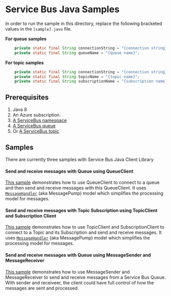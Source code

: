 # Service Bus Java Samples
In order to run the sample in this directory, replace the following bracketed values in the `[sample].java` file.

**For queue samples**
```java
    private static final String connectionString = "{connection string}";
    private static final String queueName = "{queue name}";
```

**For topic samples**
```java
    private static final String connectionString = "{connection string}";
    private static final String topicName = "{topic name}";
    private static final String subscriptionName = "{subscription name}";
```

## Prerequisites
1. Java 8
2. An Azure subscription.
3. [A ServiceBus namespace](https://docs.microsoft.com/en-us/azure/service-bus-messaging/service-bus-create-namespace-portal)
4. [A ServiceBus queue](https://docs.microsoft.com/en-us/azure/service-bus-messaging/service-bus-dotnet-get-started-with-queues#2-create-a-queue-using-the-azure-portal)
5. Or [A ServiceBus topic](https://docs.microsoft.com/en-us/azure/service-bus-messaging/service-bus-dotnet-how-to-use-topics-subscriptions#1-create-a-namespace-using-the-azure-portal)

## Samples
There are currently three samples with Service Bus Java Client Library

#### Send and receive messages with Queue using QueueClient
[This sample](https://github.com/Azure/azure-service-bus/tree/master/samples/Java/src/com/microsoft/azure/servicebus/samples/BasicSendReceiveWithQueueClient.java) demonstrates how to use QueueClient to connect to a queue and then send and receive messages with this QueueClient. It uses [`MessageHandler`](https://docs.microsoft.com/en-us/java/api/com.microsoft.azure.servicebus._queue_client.registermessagehandler) (aka MessagePump) model which simplifies the processing model for messages.

#### Send and receive messages with Topic Subscription using TopicClient and Subscription Client
[This sample](https://github.com/Azure/azure-service-bus/tree/master/samples/Java/src/com/microsoft/azure/servicebus/samples/BasicSendReceiveWithTopicSubscriptionClient.java) demonstrates how to use TopicClient and SubscriptionClient to connect to a Topic and its Subscription and send and receive messages. It uses [`MessageHandler`](https://docs.microsoft.com/en-us/java/api/com.microsoft.azure.servicebus._subscription_client.registermessagehandler) (aka MessagePump) model which simplifies the processing model for messages.

#### Send and receive messages with Queue using MessageSender and MessageReceiver
[This sample](https://github.com/Azure/azure-service-bus/tree/master/samples/Java/src/com/microsoft/azure/servicebus/samples/SendReceiveWithMessageSenderReceiver.java) demonstrates how to use MessageSender and MessageReceiver to send and receive messages from a Service Bus Queue. With sender and receiveer, the client could have full control of how the messages are sent and processed.
